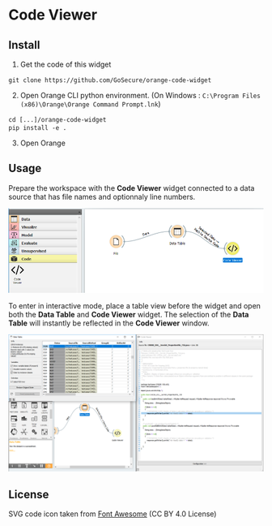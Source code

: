 # Code Viewer

## Install

1. Get the code of this widget 

```
git clone https://github.com/GoSecure/orange-code-widget
```

2. Open Orange CLI python environment. (On Windows : `C:\Program Files (x86)\Orange\Orange Command Prompt.lnk`)

```
cd [...]/orange-code-widget
pip install -e .
```

3. Open Orange

## Usage

Prepare the workspace with the **Code Viewer** widget connected to a data source that has file names and optionnaly line numbers.

![Orange Workspace with Code Viewer Widget](images/workspace.png)

To enter in interactive mode, place a table view before the widget and open both the **Data Table** and **Code Viewer** widget. The selection of the **Data Table** will instantly be reflected in the **Code Viewer** window.

![Orange Code Viewer Widget](images/workflow.png)


## License

SVG code icon taken from [Font Awesome](https://fontawesome.com/) (CC BY 4.0 License)
